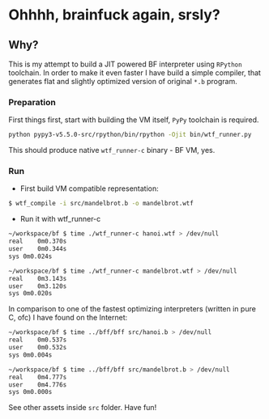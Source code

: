 # Ohhhh, brainfuck again, srsly?
## Why?
This is my attempt to build a JIT powered BF interpreter using `RPython` toolchain. In order to make it even faster I have build a simple compiler, that generates flat and slightly optimized version of original `*.b` program.

### Preparation
First things first, start with building the VM itself, `PyPy` toolchain is required.
```bash
python pypy3-v5.5.0-src/rpython/bin/rpython -Ojit bin/wtf_runner.py 
```
This should produce native `wtf_runner-c` binary - BF VM, yes.

### Run
* First build VM compatible representation:
```bash
$ wtf_compile -i src/mandelbrot.b -o mandelbrot.wtf
```
* Run it with wtf_runner-c
```bash
~/workspace/bf $ time ./wtf_runner-c hanoi.wtf > /dev/null
real	0m0.370s
user	0m0.344s
sys	0m0.024s

~/workspace/bf $ time ./wtf_runner-c mandelbrot.wtf > /dev/null
real	0m3.143s
user	0m3.120s
sys	0m0.020s
```

In comparison to one of the fastest optimizing interpreters (written in pure C, ofc) I have found on the Internet:
```bash
~/workspace/bf $ time ../bff/bff src/hanoi.b > /dev/null 
real	0m0.537s
user	0m0.532s
sys	0m0.004s

~/workspace/bf $ time ../bff/bff src/mandelbrot.b > /dev/null 
real	0m4.777s
user	0m4.776s
sys	0m0.000s
```

See other assets inside `src` folder.
Have fun!
